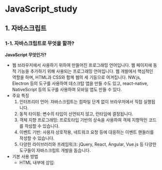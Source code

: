 # JavaScript_study
## 1. 자바스크립트
### 1-1. 자바스크립트로 무엇을 할까?
**JavaScript 무엇인가?**
- 웹 브라우저에서 사용하기 위하여 만들어진 프로그래밍 언어입니다. 웹 페이지에 동적 기능을 추가하기 위해 사용되는 프로그래밍 언어입니다. 웹 개발에서 핵심적인 역할을 하며, HTML과 CSS와 함께 웹의 세 기둥으로 여겨집니다. NW.js, Electron 등의 도구를 사용하여 데스크탑 앱을 만들 수도 있고, react-native, NativeScript 등의 도구를 사용하여 모바일 앱도 만들 수 있다.
- 주요 특징
    1. 인터프리터 언어: 자바스크립트는 컴파일 단계 없이 브라우저에서 직접 실행됩니다.
    2. 동적 타이핑: 변수의 타입이 선언되지 않고, 런타임에 결정됩니다.
    3. 객체 지향 프로그래밍: 프로토타입 기반의 상속을 사용하여 객체 지향적인 코드를 작성할 수 있습니다.
    4. 이벤트 기반: 사용자 상호작용, 네트워크 요청 등에 대응하는 이벤트 핸들러를 작성할 수 있습니다.
    5. 다양한 라이브러리와 프레임워크: jQuery, React, Angular, Vue.js 등 다양한 도구들이 자바스크립트 개발을 돕습니다.
- 기본 사용 방법
    - HTML 내부에 삽입: <script> 태그를 사용해 HTML 문서 내에 직접 작성할 수 있습니다.
    - 외부 스크립트 파일: 별도의 .js 파일로 작성하고 HTML에서 불러올 수 있습니다.
- 주요 개념
    - 변수와 데이터 타입: let, const, var를 사용해 변수를 선언합니다. 기본 데이터 타입에는 숫자, 문자열, 불리언, 객체 등이 있습니다.
    - 함수: 기능을 수행하는 코드 블록으로, function 키워드를 사용해 정의합니다.
    - DOM 조작: Document Object Model을 사용해 HTML 요소를 동적으로 조작할 수 있습니다.
    - 이벤트 처리: 클릭, 마우스 이동, 키보드 입력 등의 사용자 동작에 반응하도록 이벤트 리스너를 추가할 수 있습니다.
  
#### 웹의 요소르 제어
- HTML이나 CSS와 함꼐 사용해서 웹의 요소를 움직이거나 포토 갤러리를 펼쳐 놓는 것처럼 웹 사이트 UI부분에 많이 활용한다.
    - 웹 사이트 UI(user interface)란 메뉴, 택스트, 팝업 창 등 사용자가 사이트를 폄리하게 둘러볼 수 있도록 만드는 모든 디자인 요소
  
#### 웹 애플리케이션을 만든다.
과거 웹은 단순히 정보를 나열하고 검색했다면, 최근 웹은 사용자와 실시간으로 정보를 주고, 받으며 마치 애플리케이션처럼 동작한다. 웹 브라우저에서 문서도 작성할 수 있고 그림을 그릴 수도 있으며 게임도 할 수 있다.
  
#### 다양한 라이브러리를 사용할 수 있다.
웹 애플리케이션을 개발할 때 사용하는 리액트, 앵귤러, 뷰 같은 프레임워크도 있고, 그래픽 활용을 위한 D3.js나 DOM을 쉽게 조작할 수 있게 해주는 제이쿼리 같은 라이브러리도 있다.  
  
#### 서버 개발을 할 수 있다.
Node.js는 프런트엔드 개발에서 사용하던 자바스크립트를 백엔드 개발에서 사용할 수 있도록 만든 프레임워크이다. 흔히 백엔드 개발 언어라고 하면 PHP, 자바, 닷넷을 생각하지만 이제는 자바스크립트만 알아도 서버 개발까지 영역을 확대할 수 있다.
  
  
### 1-2. 웹 브라우저가 자바스크립트를 만났을 때
#### 웹 문서 안에 script 태그로 자바스크립트 작성
script 태그 : 짧은 자바스크립트 소스 코드 경우 웹문서에 script 태그 사이에 자바스크립트 소스를 작성할 수 있다.
- 웹 문서 안의 어디든 위치할 수 있고 삽입된 위치 그 자리에서 바로 스크립트가 실행
  
#### 외부 스크립트 파일로 연결해서 자바스크립트 작성하기
css와 마찬가지로 자바스크립트 소스도 따로 파일로 저정한 후 문서에 연결해서 사용할 수 있다.
```css
<script src="외부 스크립트 파일 경로"></script>
```
이용해 외부의 스크립트를 연결할 수 있다.
  

### 1-3. 자바스크립트 용어와 기본 입출력 방법
#### 식과 문
- 식 expression : 표현식이라고도 하는데, 연산뿐만 아니라 실제 값도, 함수를 실행하는 것도 식이다.
- 문 statement : 문은 명령으로 문의 끝에는 세미콜론(;)을 붙여서 구분한다.
  
#### 간단한 입출력 방법
- 알림 창 출력
    - 알림 창 alert은  가장 많이 사용하는 간단한 대화 상자이다.
    ```javascript
    alert(메시지)
    ```
    - 단순히 메시지를 보여 주는 기능
    - 괄호 안에 따옴표(" "또는 ' ')
- 확인 창 출력
    - confirm 확인 창 : "확인"이나 "취소" 버튼 중에서 직접 클릭할 수 있다.
    ```javascript
    confirm(메시지)
    ```
- 프롬프트 창에서 입력받기
    - 프롬프트 창 prompt : 텍스트 필드가 있는 작은 창이다. 텍스트 필드 안에 간단한 메시지를 입력할 수 있으며 그 내용을 가져와 프로그램에서 사용할 수 있다.
    ```javascript
    prompt(메시지) 또는 prompt(메시지, 기본값)
    ```
- 웹 브라우저 화면에 출력을 담당하는 document.write() 문
    - document.write() : 단순히 브라우저 화면에서 결괏값을 확인하는 용도로 사용한다.
    - 웹 문서(document)에서 괄호 안의 내용을 표시(write)하는 명령문 
    - 괄호 안에 실제 웹 브아우저 화면에 표시할 내용이나 어떤 결괏값이 저정된 변수를 넣고 큰따옴표("")나 작은 따옴표('') 사이에 입력한 내용은 웹 브라우저 화면에 그대로 표시된다.
    - "+" 연결 연산자 : 내용과 변수를 연결
- 콘솔 창에 출력하는 console.log() 문
    - console.log() : 괄호 안의 내용을 콘솔 창에 표시한다. 콘솔 창은 웹 브라우저의 개발자 도구 창에 포함되어 있는 공간이다. 콘솔 창에서 소스 코드의 오류를 발견하거나 변숫값을 확인할 수 있다.

### 1-4. 자바스크립트 스타일 가이드
코딩은 읽기 쉽고 오류를 줄일 수 있도록 코드를 작성하는 것이 중요하다. 코드 작성하고 효율적으로 유지하려면 몇 가지 코딩 규칙을 지켜야 한다.
#### 코딩 규칙이 왜 필요할까?
자스크립트 코딩 교칙은 스타일 가이드나 코딩 컨벤션, 코딩 스타일, 표준 스타일이라고 한다.
- 자스크립트는 웹 문서에 동적인 효과를 주기 위해 출발한 언어로 다른 프로그래밍 언어에 비해 데이터 유형이 유연해서 곳곳에 사용자가 주의를 기울이지 않으면 오류가 발생한다.
- 오픈소스에 기여하거나 누군가와 공유할 소스라면 코드를 더욱 깔끔하게 작성해야한다. 소스코드의 오류도 줄이고 일관성이 생겨야 읽기가 쉬워진다.
- 애플리케이션은 유지 보수할 때도 수월하고 비용도 휠씬 줄어든다.
  
#### 자바스크립트 스타일 가이드
- 회사 자체적으로 만들수도 있지만 보통은 구글이나 에어비앤비 기준으로 작성함
- 구글(https://google.github.io/styleguide/jsguide.html)
- 에비앤비(https://airbnb.io/javascript/)
  
#### 자바스크립트 소스를 작성할 때 지켜야 할 규칙
1. 코드를 보기 좋게 들여쓰기한다.
    - 들여쓰기는 소스 간ㅢ 포함 관계를 알아보기 쉽게 해준다.
    - 공백을 2칸이나 4칸인 들여쓰기를 권장한다.
2. 세미콜론으로 문장을 구분한다.
    - 세미콜론(;)은 문장의 끝을 나타내며 문장과 문장을 구분하는 역할도 한다.
    - 문장을 명확하게 표시해 주면 소스를 디버깅하기 쉽다.
    - 한 줄에 한 문장만 작성하는 것이 가독성이 좋다.
    ```javascript
    // 권장하지 않음
    var n = 10

    // 권장함
    var n = 10;

    // 권장하지 않음
    var n =10; var sum = 0;
    ```
3. 공백을 넣어 읽기 쉽게 작성한다.
    - 예약어나 연산자, 값 사이에는 공백을 넣어서 소스 코드를 읽기 쉽게 작성한다.
    - 공백이 없어도 자바스크립트는 잘 실행되지만, 개발자가 소스 코드를 읽거나 디버깅을 할 때는 공백이 있어야 가독성이 좋다.
    ```javascript
    // 권장하지 않음
    var num=2;
    var sum=num+10;

    // 권장함
    var num = 2;
    var sum = num + 10;
    ```
4. 소스 코를 잘 설명하는 주석을 작성한다.
    - 프로그래밍의 주석comment은 소스 코드를 살펴보기 위해 꼭 필요한 요소
    1. 한 줄 주석 : "//" 붙이고 내용을 작성
    2. 여러 줄 주석 : "/*" 시작해서 내용을 작성 후 "*/" 끝내면 된다.
5. 식별자는 정해진 규칙을 지켜 작성한다.
    - 식별자identifier : 개발자가 자바스크립트의 변수, 함수, 속성 등을 구별하려고 이름 붙인 특정 단어를 의미한다.
    ```javascript
    var name = prmpt("이름을 입력하시오 : ")
    // name == 식별자
    ```
    - 첫 글자는 반드시 영문자나 언더스코어(_), 또는 달러 기호($)
    - 두 단어 이상이 모여 하나의 식별자를 만들 경우 하이픈(-), 언더스코어(_)로 연결
6. 예약어는 식별자로 사용할 수 없다.
    - 예약어keywed : 식별자로 사용할 수 없도록 자바스크립트에 미리 정해 놓은 단어
  
  
## 2. 자바스크립트 기본 문법
### 2-1. 변수
#### 변수란?
- 변수 variable : 프로그램을 실행하는 동안 값이 여러 번 달라질 수 있는 데이터를 가리킨다.
- 상수 constant : 값을 한번 지정하면 바뀌지 않는 데이터
  
#### 변수 선언의 규칙
1. 변수 이름은 영어 문자와 언더스코어(_), 숫자로 사용한다.
    - 첫 글자는 영어 대소 문자, 언더스코어(_)만 사용
    - 숫자, 띄어쓰기는 첫 글자로 올 수 없다.
2. 자바스크립트는 영어 대소 문자를 구별하며 예약어는 변수 이름으로 쓸 수 없다.
3. 여러 단어를 연결한 변수 이름은 중간에 대문자를 섞어 쓴다.
    - 한 단어로 이루어진 변수 이름은 모두 소문자 사용
    - 두 단어 이상인 경우 새로운 단어는 대문자로 시작해 구분한다.
    - 낙타 표기법 Camel case
4. 변수 이름은 의미 있게 작성한다.
    - 프로그래밍할 때는 변수를 수십 개 사용하므로 각 변수의 역할을 일일이 기억하기가 쉽지 않다. 그래서 변수 이름만 보고도 대충 어떤 값인지 추측할 수 있도록 하는 것이 좋다.
  
#### 변수 선언
```javascript
var 변수명
```
- var : 자바스크립트에서 변수 선언을 할 때 사용한다.
- 값 활당 : "=" 로 변수에 값을 저장할 수 있다.
  
  
### 2-2. 자료형
#### 자료형이란?
자료형 data type : 데이터 유형, 데이터 타입, 데이터형이라고도 한다.
자바스크립트의 자료형 : 기본 유형(숫자형, 문자열, 논리형), 복합 유형(배열, 객체), 특수 유형(undefined, null)
- 숫자형 number : 따움표 없이 숫자로만 표기
    - 정수 : 소수점 없는 숫자
    - 실수 : 소수점 있는 숫자
- 문자열 string : 작은따움표나 큰따옴표로 묶어서 나타냄, 숫자를 따움표로 묶으면 문자로 인식
- 논리형 boolean : 참(ture)과 거짓(false) 두가지, 소문자로만 표기
- 배열 : 하나의 변수에 여러 개의 값을 저장
    - 대괄호([])로 묶으면 배열을 선언할 수 있다.
    ```javascript
    배열명["값1", "값2", "값3", ...]
    ```
    - 각 배열은 인덱스 Index 번호가 있으면 0부터 시작한다.
- 객체 : 함수와 속성을 함께 포함
- undefined : 자료형이 지정되지 않았을 때의 상태
    - 변수를 선언하고 값을 할당하지 않았을 때의 상태
- null : 값이 유효하지 않을 때의 상태
    - 변수에 할당된 값이 유효하지 않다는 의미
  
### 2-3. 연산자
#### 산술연산자
산술 연산자 : 수학 계산을 할 때 사용하는 연산자
- 종류
    - "+" ; 두 피연산자의 값을 더함
    - "-" : 첫 번째 피연산자 값에서 두 번째 피연산자 값을 뺍니다.
    - "*" : 두 피연산자의 값을 곱함
    - "/" : 첫 번째 피연산자 값을 두 번째 피연산자 값으로 나눔
    - "%" : 첫 번째 피연산자 값을 두 번째 피연산자 값으로 나눈 나머지
    - "++" : 피연산자를 1 증가
        "a++" : 연산식을 먼저 수행 후 1을 더함
        "++a" : 1을 증가 시킨 후 연산식을 수행함
    - "--" : 피연산자를 1 감소
  
#### 할당 연산자
할당 연산자 assignment operator : 연산자(또는 연산식) 오른쪽의 실행 결과를 왼쪽 변수에 할당하는 연산자로 대입 연산자라고도 한다. 변수에 값을 할당하거나 연산식의 결과를 변수에 저장할 때 할당 연산자를 사용한다.
- 종류
    - "=" : 연산자 오른쪽의 값을 왼쪽 변수에 할당
    - "+=" : y = y + x 의미
    - "-=" : y = y - x 의미
    - "*=" : y = y * x 의미
    - "/=" : y = y / x 의미
    - "%=" : y = y % x 의미
  
#### 연결 연산자
연결 연산자 : 둘 이상의 문자열을 합쳐서 하나의 문자열로 만드는 연산자이다.
- "+" 기호를 사용한다.
- 연결 연산자는 문자열끼리 연결한다고 해서 문자열 연산자라고 한다.
  
#### 비교 연산자
비교 연산자 comparison operators : 피연산자 2개의 값을 비교해서 참이나 거짓으로 결괏값을 반환한다.
- 종류
```javascript
    ==  // 서로 같으면 True
    === // 피연산자도 같고 자료형도 같으면 True
    !=  // 피연산자가 서로 같지 않으면 True
    !== // 피연산자가 같지 않거나 자료형이 같지 않으면 True
    <  //왼쪽 피연산자가 오른쪽 피연산자보다 작으면 true
    <= //왼쪽 피연산자가 오른쪽 피연산자보다 작거나 같으면 true 
    > // 왼쪽 피연산자가 오른쪽 피연산자보다 크면 true
    > // 왼쪽 피연산자가 오른쪽 피연산자보다 크거나 같으면 true
```
- ==,!= 연산자와 ===,!== 연산자
    - ==, != : 피연산자의 자료형을 자동으로 변환해서 비교
    ```javascript
    3 == "3" //true
    3 != "3" //fales
    ```
    - ===, !== : 피연산자의 자료형을 자동으로 변환하지 않는다.
    ```javascript
    3 === "3" //fales
    3 !== "3" //true
    ```
- 문자열 비교
    - 비교 연산자는 숫자뿐만 아니라 문자열도 서로 비교할 수 있다.
    - 문자열에 있는 문자들의 아스키값을 비교해서 결정한다.
    ```javascript
    "A" > "B" // 65 > 66 -> fales
    "java" > "Java" // true 소문자 > 대문자
    ```
  
#### 논리 연산자
논리 연산자 boolean 연산자 : true, false를 처리하는 연산자
- 종류
    - OR ( || ) : 피연산자 중 하나만 true여도 true
    - AND ( && ) : 피연산자 모두 true이면 true
    - NOT ( ! ) : 피연산자의 반댓값을 지정
  
  
### 2-4. 조건문
#### if 문과 if~else 문
- if 문 : 괄호 안의 조건을 체크해서 결괏값이 true면 if 문 다음에 오는 명령을 실행하고 false면 아무것도 하지 않는다.
    ```javascript
    if(조건) {
        true 시 실행할 명령
    }
    ```
- if ~ else 문 : 괄호 안의 조건을 체크해서 결괏값이 true면 if 문 다음에 오는 명령을 실행하고, false면 else 다음에 오는 명령을 실행한다.
    ```javascript
    if(조건) {
        true 시 실행할 명령
    } else {
        fales 시 실행할 명령
    }
    ```
  
#### 조건 연산자로 조건 체크하기
만약 조건이 하나이고 true일 때와 false일 때 실행할 명령이 각각 하나뿐이라면 if~else 문 대신 조건 연산자를 사용할는 것이 간단하다. 
```javascript
(조건) ? true일 때 실행할 명령 : false일 때 실행할 명령
```
  
#### 논리 연산자로 조건 체크하기
조건을 2개 이상 체크할 경우에는 논리 연산자를 사용해 조건식을 만든다.
- OR 연산자
    - "||" 사용
    - 피연산자 2개 중에서 true가 하나라도 있으면 결괐값은 true
    - 연산값    
        - false || false = false
        - false || true = true
        - true || false = true
        - true || true = true
    - 첫 조건이 true 이면 무조건 true 이기 때문에 첫 조건을 true 가 될 확률이 높은 조건은 먼저 작성한다.
- AND 연산자
    - "&&" 사용
    - 피연산자 2개 모두 true 이면 결괏값은 true
    - 연산값
        - false && false = false
        - false && true = false
        - true && false = false
        - true && true = true
    - 첫 조건이 false 이면 무조건 false 이기 때문에 첫 조건을 false 가 될 확률이 높은 조건은 먼저 작성한다.
- NOT 연산자
    - "!" 사용
    - 연산값
        - false = true
        - true = false
    ```javascript
    if(변수 !== null) { 실행할 명령 } // 입력값이 null이 아니면 if 문을 실행
    ```
  
#### switch 문
switch 문 : 조건을 체크한 후 case 문을 사용하여 명령을 처리할 수 있다.
- if~else 문을 여러 개 사용할는 경우 사용한다.
- 기본형
    ```javascript
    switch(조건)
    {
        case 값1: 명령1
            break
        case 값2: 명령2
            break
        ...
        default: 명령n
    }
    ```
- default : switch 문의 마지막에 작성하며 break 문을 쓰지 않는다.

#### prompt() 문 과 parselnt() 함수
- prompt() 로 받은 값은 기본적으로 문자열로 저장된다.
- 산술 연산시 자동으로 숫자형으로 변환되지만 예상하지 못한 문제가 발생할 수 있다.
- parselnt() 함수 : 괄호 안의 값을 정수로 변환
  
  
### 2-5. 반복문
#### 반복문
반복문은 어떤 동작을 여러 번 실행할 때 사용한다. 불필요한 명령을 여러 번 복잡하게 쓰지 않고 반복문 하나로 간단하게 코드를 작성할 수 있다.
  
#### for 문
- for 문 : 자바스크립트에서 가장 많이 사용하는 반복문이다. for 문은 값이 일정하게 커지면서 명령을 반복하여 실행할 때 사용한다.
    ```javascript
    for(초깃값; 조건; 증가식) {
        실행할 명령
    }
    ```
    - 초깃값 : 카운터 변수를 초기화, 초깃값은 0이나 1부터 시작
    - 조건 : 명령을 반복하기 위해 조건을 체크, 이 조건을 만족해야 그다음에 오는 명령을 실행
    - 증가식 : 명령을 반복한 후 실행, 보통 카운터 변수를 1 증가시키는 용도로 사용
- 중첩 for 문 : for 문 안에 다른 for 문을 넣어 사용하는 것
    ```javascript
    for(초깃값1; 조건1; 증가식1) {
        for(초깃값2; 조건2; 증가식2) {
            실행할 명령
            }
        }
    ```
#### while 문과 do~while 문
- while 문 : 조건이 true인 동안 명령을 반복한다.
    ```javascript
    while(조건) {
        실행할 명령
    }
    ```
- do~while 문 : 조건이 맨 뒤에 붙는다. do 문은 일단 명령을 한번 실행한 후 while 문에서 조건을 체크한다. 그러므로 조건이 false라도 최소한 한 번은 실행한다.
    ```javascript
    do {
        실행할 명령
    }  while(조건)
    ```
  
#### break 문과 continue 문
반복문은 지정한 횟수만큼 명령을 반복할 때 사용한다. 하지만 특정 조건에서 반복문을 멈추어야 하거나, 반복문 중간에서 앞으로 되돌아가야 할 경우가 있다. 이때 break 문과 continue 문 사용한다.
- break 문
    - 반복문에서 조건의 역할은 명령이 조건에 맞는지 체크하고 명령을 반복한다. 또한 조건 안에는 종료 조건도 포함되어 있다.
- continue 문
    - 주어진 조건에 해당하는 값을 만나면 해당 반복문을 건너뜁니다. 그리고 반복문의 맨 앞으로 되돌아가 다음 과정으로 넘어가도록 한다.
      
  
## 3. 함수와 이벤트
### 3-1. 함수
함수 function : 단순히 동작 하나만 실행되는 게 아니라 여러 가지 동작이 연결되게 몪은은 명령
- 장점 :
    - 시작과 끝을 명확하게 구별가능
    - 묶은 기능으로 어디서든 같은 이름으로 명령을 실행할 수 있다.
- 개발자는 자신이 필요한 명령을 직접 함수로 만들어서 사용할 수 있다.,
  
#### 함수 선언 및 호출
함수를 사용하는 가장 기본적인 방법은 함수를 만들 때 이름을 붙이고 필요할 때마다 함수 이름을 사용해 실행하는 것이다.
```javascript
// 함수 선언 : 함수를 정의, 원하는 함수를 만드는 과정
function 함수명() {
    명령
}

// 함수 호출 : 함수를 실행, 원하는 함수를 이름으로 해당 기능을 사용
함수명() 또는 함수명(변수)
```
- function 함수 : 함수를 선언할 때 사용하는 예약어로 함수명과 그 함수가 실행할 명령어를 중괄호 안에 작성한다.
- 소스 해석을 위해 선언한 함수들은 모아둔다.
- 함수 선언과 호출의 순서 : 자바스크립트는 함수 선언과 호출의 순서가 흐름에 영향을 주지 않는다. 그렇기에 앞부분이나 뒷부분에 따로 모아 놓고 호출한다.
  
  
### 3-2. var를 사용한 변수의 특징
#### 스코프
변수가 어디까지 유효한지 범위를 가리키는 영역은 함수에서 사용할 때 주의해야 한다.
- 스코프 scope : 변수를 선언하고 사용할 때 변수가 적용되는 범위
- 지역 변수 local variable : 한 함수 안에서만 사용할 수 있는 변수
    - 선언한 함수 안에서 선언한 변수
- 전역 변수 global variable : 스크립트 소스 전체에서 사용할 수 있는 변수
    - 함수안에서 var 예약어를 사용하지 않고 변수 선언을 하면 전역 변수 선언이 된다.
  
#### var와 호이스팅
- 호이스팅 hoistiong : '끌어올린다' 뜻으로 상황에 따라 변수의 선언과 할당을 분리해서 선언 부분을 스코프의 가장 위쪽으로 끌어올리는 것
    - 자바스크립트 해석기 interpreter는 함수 소스를 흝어보면서 var를 사용한 변수는 따로 기억한다. 즉, 변수를 실행하기 전이지만 '이런 변수가 있구나' 하고 기억해 두기 때문에 마치 선언한 것과 같은 효과가 있다.
  
#### 변수의 재선언과 재할당
var를 사용한 변수는 호이스팅 외에도 재선언과 재할당을 할 수 있다.
```javascript
function addNumber(num1, num2) {
    return num1 + num2;
}
// 30 선언
var sum = addNumber(10, 20);
console.log(sum);

// 50 재할당
sum = 50;
console.log(sum);

// 100 재선언
var sum = 100;
console.log(sum);
```
  
  
### 3-3. let와 const의 등장
var은 의도치 않은 전역 변수가 되거나 재할당과 재선언을 할 수 있다. 이는 자칫하면 예상하지 못한 오류가 발생할 수 있다. 이에 let과 const는 이를 보완한 예약어이다.
#### let
- let : 변수를 선언한 블록에서만 유효하고 블록을 벗어나면 사용할 수 없다.
    - 재할당은 가능하지만 재선언은 할 수 없는 변수
    - 호이스팅이 없는 변수
    - 지역 변수 사용 시 해당 지역에서만 사용할 수 있음
  
#### const
- const : 변수를 선언할 때 사용하는 예약어로 선언한 변수는 상수 변수 constant variable 이다. 상수는 프로그램 안에서 변하지 않는 값
    - 변하지 않는 값을 변수로 선언할 때 사용함
    - 블록 레벨의 스코어
    - 재선언, 재할당 둘다 불가능한 변수
  
#### 자바스크립트 변수
1. 글로벌 변수는 최소한으로 사용
    - 사용하기 편리 하지만, 예상하지 못한 곳에서 값이 변할 수 있는 가능성이 높음
    - 오류가 발생할 확률이 높음
2. var 변수는 함수의 시작 부분에서 선언
    - 내부에서 호이스팅이 생기므로 오류가 발생함
    - 함수 시작 부분에 선언하는 것이 변수를 확인하기도 쉽고 오류를 줄이는 방법이다.
3. for 문에서 카운터 변수를 사용할 때는 var 예약어를 사용하지 않는다.
    - for 문 안에서 만 사용할 카운터 변수는 그 블록 안에서 만 사용할 것이므로 var 하기도 하지만 var의 함수 레벨 스코프로 인해 오류가 발생 할 수 있다.
    - for 변수 사용 시
        - for 문 블록 밖에 선언
        - let를 사용해 블록 변수로 선언
4. ES6를 사용한다면 예약어 var보다 let를 사용하는 것이 좋다.
    - var은 재선언할 수 있으므로 실수로 같은 변수를 다시 언언하더라도 오류가 발생하지 않기에 이를 사전에 방지하기 위해 재선언 할 수 없는 let이 더 안전하다.
  
  
### 3-4. 재사용할 수 있는 함수
#### 매개변수, 인수, return
- 매개변수(Parameter)
    - 정의: 함수를 정의할 때 사용되는 변수입니다. 이 변수들은 함수가 호출될 때 받게 될 데이터의 형태를 정의합니다.
    - 용도: 함수의 입력을 정의하는 데 사용됩니다. 함수 내부에서, 매개변수는 함수가 호출될 때 전달되는 실제 값(인수)을 참조하는 변수로 작용합니다.
- 인수(Argument)
    - 정의: 함수를 호출할 때 함수에 전달되는 실제 값입니다.
    - 용도: 함수에 전달되어야 할 구체적인 값을 제공하는 데 사용됩니다. 함수는 이러한 인수를 받아 로직에 따라 처리합니다.
- 반환값(return)
    - 정의: 함수가 작업을 마친 후 그 결과를 호출한 곳으로 돌려주는 값입니다.
    - 용도: 함수의 실행 결과를 호출자에게 전달하는 데 사용됩니다. 함수는 특정 연산을 수행한 후 그 결과를 반환값으로 제공할 수 있습니다.
  

### 3-5. 함수 표현식
#### 익명 함수 
익명 함수 : 이름이 없는 함수를 말한다. 즉, 함수 선언 시 이름을 붙이지 않은 것
- 실행법 
    - 익명 함수는 함수 자체가 식이므로 함수를 변수에 할당할 수 있으며, 또한 다른 함수의 매개변수로 사용할 수도 있다.
  
#### 즉시 실행 함수
일반적으로 함수는 선언하고 필요할 때마다 호출해서 실행하는 방법을 많이 사용한다. 하지만 한 번만 실행하는 함수라면 함수를 정의하면서 동시에 실행할 수 있다. 바로 즉시 실행 함수이다.
- 즉시 실행 함수 : 함수를 실행하는 순간에 자바스크립트 해석에서 함수를 해석한다.
```javascript
//기본형 1
(function(){
    명령
}());

//기본형 2
(function(매개변수){
    명령
}(인수));
```
  
#### 화살표 함수
화살표 함수 : 화살표 표기법을 사용해 함수 선언을 좀 더 간단하게 작성하는 함수로 익명 함수에서만 사용할 수 있다.
```javascript
// 화살표 기본 함수
(매개변수) => { 함수 내용 }


// 매개변수가 없을 경우
const 변수 = function(){ 명령; }
// 화살표 함수
const 변수 = () => { 명령; }
// 중괄호 생략
const 변수 = () => 명령; 


// 매개변수가 1개인 경우
let 변수 = function(매개변수) { 명령; }
// 화살표 함수
let 변수 = 매개변수 => { 명령; }


// 매개변수가 2개인 이상인 경우
let 변수 = function(매개변수1, 매개변수2) { 명령; }
// 화살표 함수
let 변수 = (매개변수1, 매개변수2) =>  명령; 

```
  

### 3-6. 이벤트와 이벤트 처리기
#### 이벤트 알아보기
이벤트event는 사용자의 행동(예: 클릭, 키보드 입력, 마우스 이동 등)이나 브라우저의 특정 동작(예: 페이지 로딩 완료, 비디오 재생 종료 등)에 반응하여 실행되는 코드를 말합니다. 이벤트를 사용함으로써 웹 페이지나 애플리케이션에 동적인 상호작용을 추가할 수 있습니다.
- 이벤트는 주로 마우스나 키보드를 사용할 때, 웹 문서를 불러올 떄, 폼form에 내용을 입력할 때 발생
- 마우스 이벤트
    - 마우스를 이용해서 버튼이나 휠 번튼을 조작할 때 발생
    - 종류
        - click : 사용자가 HTML 요소를 클릭할 때 이벤트가 발생
        - dblclik : 사용자가 HTML 요소를 더블클릭할 때 이벤트가 발생
        - mousedown : 사용자가 요소 위에서 마우스 버튼을 눌렀을 때 이벤트 발생
        - mousemove : 사용자가 요소 위에서 포인터를 움직일 때 이벤트가 발생
        - mouseover : 마우스 포인터가 요소 위로 옮겨질 때 이벤트가 발생
        - mouseout : 마우스 포인터가 요소를 벗어날 때 이벤트가 발생
        - mousup : 사용자가 요소 위에 놓인 마우스 버튼에서 손을 뗄 때 이벤트가 발생
- 키보드 이벤트
    - 키보드 이벤트는 키보드에서 특정 키를 조작할 때 발생
    - 종류
        - keydown : 사용자가 키를 누르는 동안 이벤트가 발생
        - keypress : 사용자가 키를 눌렀을 때 이벤트가 발생
        - keyup : 사용자가 키에서 손을 뗄 때 이벤트가 발생
- 문서 로딩 이벤트
    - 서버에서 웹 문서를 가져오거나 문서를 위아래로 스크롤하는 등 웹 문서를 브라우저 창에 보여 주는 것과 관련된 이벤트
    - 종류
        - abort : 문서가 완전히 로딩되기 전에 불러오기를 멈췄을 때 이벤트가 발생
        - error : 문서 가 정확히 로딩되지 않았을 때 이벤트가 발생
        - load : 문서 로딩이 끝나면 이벤트가 발생
        - resize : 문서 화면 크기가 바뀌었을 때 이벤트가 발생
        - scroll : 문서 화면이 스크롤되었을 때 이벤트가 발생
        - unload : 문서에서 벗어날 때 이벤트가 발생
- 폼 이벤트
    - 폼은 로그인, 검색, 게시판, 설문 조사처럼 사용자가 입력하는 모든 요소를 가리킵니다.
    - 종류
        - blur : 폼 요소에 포커스를 잃었을 때 이벤트가 발생
        - change : 목록이나 체크 상태 등이 변경되면 이벤트가 발생
            - input, select, textarea 태그에서 사용
        - focus : 폼 요소에 포커스가 놓였을 때 이벤트가 발생
            - label, select,textarea, button 태그에서 사용
        - reset : 폼이 리셋되었을 떄 이벤트가 발생
        - submit : submit 번튼을 클릭했을 때 이벤트가 발생
  
#### 이벤트 처리
웹 문서에서 이벤트가 발생하면 처리하는 함수를 이벤트 처리기 또는 이벤트 핸들러event handler
- 이벤트 처리에 가장 기본적인 방법은 이벤트가 발생한 HTML 태그에 이벤트 처리기를 직접 연결하는 것
```javascript
<태그 on이벤트명 = "함수명">
```
  

### 3-7. DOM을 이용한 이벤트 처리기
DOM을 사용하여 자바스크립트에 HTML의 요소를 가져와서 이벤트 처리기를 연결한다.
```javascript
웹 요소.onclick = 함수;

// 방법 1 - 웹 요소를 변수로 지정 & 미리 만든 함수 사용
    var changeBttn = document.querySelector("#change");
    changeBttn.onclick = changeColor;
    
	function changeColor() {
        document.querySelector("p").style.color = "#f00";
        }

// 방법 2 - 웹 요소를 따로 변수로 만들지 않고 사용
    document.querySelector("#change").onclick = changeColor;

		function changeColor() {
      document.querySelector("p").style.color = "#f00";
    }

// 방법 3 - 직접 함수를 선언
    document.querySelector("#change").onclick = function() {
      document.querySelector("p").style.color = "#f00";
    };
```
  
  

## 4. 자바스크립트와 객체
### 4-1. 객체
객체 object : 자바스크립트에서 객체는 프로그램에서 인식할 수 있는 모든 대상을 가리킨다. 윕 사이트나 웹 애플리케이션을 개발하는 언어이므로 웹과 관련된 대상을 모두 객체로 인식한다.
- 자바스크립트 객체 종류
    - 문서 객체 모델(DOM) : 웹 문서 자체도 객체이고 그 안에 삽입되어 있는 이미지와 링크, 텍스트 필드 등도 모두 객체이다. 일반적으로 웹 문서에 삽입하는 요소는 document, image, link 객체 등이 있다.
    - 브라우저 관련 객체 : 웹 브라우저에서 사용하는 정보도 객체로 나타낼 수 있다. 사용하는 브라우저 정보를 담고 있는 navigator 객체를 비롯해 history, location, screen 객체 등이 있다.
    - 내장 객체: 웹 프로그래밍을 할 때 자주 사용하는 요소로는 자바스크립트 안에 미리 객체로 정의되어 있는데, 이를 내장 객체라고 한다.
- 자바스크립트는 모든 것이 객체
- 객체의 인스턴스
    - 자바스크립트에서 객체는 참조 형태로 사용해야 한다. 즉, 객체 자체가 아니라 인스턴스 instance의 형태로 만들어서 사용한다.
    - 객체가 틀이라면 그 틀을 기본으로 해서 계속 같은 모양으로 찍어 내는 것이 인스턴스 이다.
    ```javascirpt
    new 객체명
    ```
- 프로퍼티와 메서드
    - 프로퍼티 property : 객체의 측징이나 속성
    - 메서드 method : 객체에서 할 수 있는 동작
    - 이를 이용해서 자바스크립트 프로그램을 작성하는 것
- 마침표 표기법으로 프로퍼티와 메서드 작성
    - 인스턴스는 객체의 프로퍼티와 메서드를 그대로 물려받아서 똑같이 사용한다. 프로퍼티와 메서드를 표시하려면 인스턴스명 뒤에 마침표(.)를 붙이고 객체의 프로퍼티나 메서드 이름을 작성한다.
    - 메서드는 함수와 같은 역할을 하므로 이름 옆에 괄호를 넣어야 한다.
  
  
### 4-2. 자바스크립트의 내장 객체
자바스크립트 내장 객체에는 웹 문서의 계층 구조와 상관없이 나타낼 수 있는 객체이다.
#### Array 객체
- Array 객체 : 자바스크립트의 여러 가지 내장 객체 중에서 배열을 다룬다.
    ```javascript
    var numbers = new Array(); // 배열의 크기를 지정하지 않음
    var numbers = new Array(4); // 배열의 크기를 지정함

    var numbers = ["one", "two", "three", "four"]; //배열 선언
    var numbers = Array("one", "two", "three", "four"); // Array 객체를 사용한 배열 선언
    ```
- Array 객체의 length 프로퍼티
    - length : 배열 요소의 개수를 반환한다.
  
#### Array 객체의 메서드
- 종류
    - concat : 기존 배열에 요소를 추가해 새로운 배열
    - every : 배열의 모든 요소가 주어진 함수에 대해 참이면 true를 반환 그렇지 않으면 false반환
    - filter : 배열 요소 중에서 중어진 필터링 함수에 대해 true인 요소만 골라 새로운 배열 생성
    - forEach : 배열의 모든 요소에 대해 주어진 함수를 실행
    - indexOf : 주어진 값과 일치하는 값이 있는 배열 요소의 첫 인덱스 찾음
    - join : 배열 요소르 문자열로 합침. 이떄 구분자를 지정할 수 있음
    - push : 배열의 맨 끝에 새로운 요소를 추가한 후 새로운 length를 반환
    - unshift : 배열의 시작 부분에 새로운 요소를 추가
    - pop : 배열의 마지막 요소를 꺼내 그 값을 결과로 반환
    - shift : 배열에서 첫 번째 요소를 꺼내 그 값을 결과로 반환
    - splice : 배열에 요소를 추가하거나 삭제
    - slice : 배열에서 특정한 부분만 잘라낸다.
    - reverse : 배열의 배치 순서를 역순으로 바꿈
    - sort : 배열 요소를 지정한 조건에 따라 정렬
    - toString ; 배열에서 지정한 부분을 문자열로 반환, 이때 각 요소는 쉼표(,)로 구분

#### Data 객체
Data 객체는 날짜와 시간 정보를 나타낼 수 있다. 현재 날짜와 시간을 출력하거나 달력을 표시할 수도 있고, 특정일까지 얼마나 남았는지 알려 주는 등 사이트에서 여러 가지로 응용할 수 있다.
- Date 객체 인스턴스 만들기
    ```javascript
    // 객체로 현재 날짜 나타내기
    new Date();

    // 특정 날짜
    new Date("2020-02-25");

    // 특정 날짜와 시간 나타내기
    new Date("2020-02-25T18:00:00");
    ```
- 자바스크립트의 날짜, 시간 입력 방식
    ```javascript
    // YYYY-MM-DD 형식
    new Date("2020")
    new Date("2020-02")
    new Date("2020-02-25")

    // YYYY-MM-DDTHH 형식
    new Date("2020-02-25T18:00:00")
    new Date("2020-02-25T18:00:00Z")
        
    // MM/DD/YYYY 형식
    new Date("02/25/2020")

    // 이름 형식
    new Date("Mon jan 20 2020 15:00:41 GMT+0900 (대한민국 표준시)")
    ```
- Date 객체 메서드
    - 날짜, 시간 정보 가져오기
        - getFullYear() : 연도 4자리 숫자 표시
        - getMonth() : 0~11 사이의 숫자로 월 표시
        - getDate() : 1~31 사이의 숫자로 일 표시
        - getDay() : 0~6 사이의 숫자로 요일 표시
        - getTime() : 1970년 1월 1일 자정 이후의 시간을 밀리 초로 표시
        - getHours() : 0~23사이 숫자로 시 표시
        - getMinutes() : 0~59 사이 숫자로 분 표시
        - getSeconds() : 0~59 사이 숫자로 초 표시
        - getMilliseconds() : 0~999 사이의 숫자로 밀리초를 표시
    - 날짜, 시간 설정하기
        - setFullYear() : 연도 4자리 숫자 설정
        - setMonth() : 0~11 사이의 숫자로 월 설정
        - setData() : 1~31 사이의 숫자로 일 설정
        - setTime()  : 1970년 1월 1일 자정 이후의 시간을 밀리 초로 설정
        - setHours() : 0~23사이 숫자로 시 설정
        - setMinutes() : 0~59 사이 숫자로 분 설정
        - setSeconds() : 0~59 사이 숫자로 초 설정
        - setMilliseconds() :  0~999 사이의 숫자로 밀리초를 설정
    - 날짜, 시간 형식 바꾸기
        - toLocaleString() : 현재 날짜와 시간을 현지 시간으로 표시
        - toString() : Data 객체 타입을 문자열로 표시
 
#### Math 객체
- Math 객체 : 수락 계산과 관련된 메서드이다. Math 객체는 따로 인스턴스를 만들지 않는다.
    ```javascript
        Math.프로퍼티명
        Math.매서드명
    ```
- Math 객체의 프로퍼티
    - E : 오일러 상수
    - PI : 원주율
    - SQRT2 : 루트 2
    - SQRT1_2 : 1 루트 2
    - LN2 : 로그e 2
    - LN10 : 로그e 10
    - LOG2E : 로그2 e
    - LOG10E : 로그10 e
- Math 객체의 메서드
    - abs() : 절댓값
    - acos() : 아크 코사인
    - asin() : 아크 사인
    - atan() : 아크 탄젠트
    - atan2() : 아크 탄젠트
    - ceil() : 매개변수의 소수점 이하 부분 올림
    - cos() : 코사인
    - exp() : 지수 함수
    - floor() : 매개변수의 소수점 이하 버림
    - log() : 매개변수에 대한 로그(log)값 반환
    - max() : 매개변수 중 최댓값 반환
    - min() : 매개변수 중 최솟값 반환
    - pow() : 매개변수의 지숫값을 반환
    - random() : 0과 1 사이의 무작위 수를 반환
    - round() : 매개변수의 소수점 이항 부분을 반올림
    - sin() : 사인
    - sqrt() : 제곱근
    - tan() : 탄젠트


### 4-3. 브우저와 관련된 객체
#### 브라우저와 관련된 객체
웹 브라우저 창에 문서가 표시되는 순간 사용자는 눈치 채지 못하지만 브라우저는 HTML 소스를 한 줄씩 읽으면서 화면에 내용을 표시하고 관련된 객체를 만들어 낸다. 웹 브라우저가 열리면 가장 먼저 widow 라는 객체가 만들어지고 밑으로 하위 요소에 해당하는 객체들이 나타난다.
- window : 브라우저 창이 열릴 때마다 하나씩 만들어진다. 브라우저 창 안의 요소 중에서 최상위에 있다.
    - document : 웹 문서마다 하나씩 있으면 body 태그를 만나면 만들어진다. HTML 문서의 정보가 담겨 있다.
        - area
        - image
        - anchor
        - form
            - textarea
            - button
            - text
            - checkbox
            - fileUpload
            - radio
    - navigator : 현재 사용하는 브라우저의 정보가 들어 있다.
    - history : 현재 창에서 사용자의 방문 기록을 저장
    - location : 현재 페이지의 URL 정보가 담겨 있다.
    - screen : 현재 사용하는 화면 정보를 다룹니다.
  
#### Window 객체의 프로퍼티
window 객체는 웹 브라우저의 상태를 제어하면 자바스크립트의 최상위에 있다. 그래서 자바스크립트의 모든 객체는 window 객체 안에 포함한다.
- 프로퍼티 종류
    - document : 브라우저 창에 표시된 웹 문서에 접근할 수 있다.
    - frameElement : 현재 창이 다른 요소 안에 포함되어 있을 경우 그 요소를 반환하고, 반대로 포함되어 있지 않으면 null을 반환
    - innerHeight : 내용 영역의 높이를 나타낸다.
    - innerWidth : 내용 여역의 너비를 나타낸다.
    - loaclStorage : 웹 브라우저에서 데이터를 저장하는 로컬 스토리지를 반환
    - location : window 객체의 위치 또는  현재 URL을 나타낸다.
    - name : 브라우저 창의 이름을 가져오거나 수정
    - outerHeight : 브라우저 창의 바깥 높이를 나타낸다.
    - outerWidth : 브라우저 창의 바깥 너비를 나타낸다.
    - pageXOffset : 스크롤했을 때 수평으로 이동하는 픽셀 수로 scrollX와 같다.
    - pageYOffset : 스크롤했을 때 수직으로 이동하는 픽셀 수로 scrollY와 같다.
    - parent : 현재 창이나 서브 프레임의 부모
    - screenX : 브라우저 창의 왼쪽 테두리가 모니터 왼쪽 테두리에서 떨어져 있는 거리를 나타냄
    - screenY : 브라우저 창의 위쪽 테두리가 모니터 위쪽 테두리에서 떨어져 있는 거리를 나타냄
    - scrollX : 스크롤했을 때 수평으로 이동하는 픽셀 수를 나타냄
    - scrollY : 스크롤했을 때 수직으로 이동하는 픽셀 수를 나타냄
    - sessionStorage : 웹 브라우저에서 데이터를 저장하는 세션 스토리지를 반환

#### window 객체의 메서드
window 객체의 메서드는 대화 창을 표시하거나 브라우저 창의 크기나 위치를 알아내고 지정하는 등 웹 브라우저 창 자체와 관련된다.
- 종류
    - alert() : 알림 창을 표시
    - blur() : 현재 창에서 포커스를 제거
    - close() : 현재 창을 닫습니다.
    - confirm() : 확인, 취소 버튼이 있는 확인 창을 표시
    - focus() : 현재 창에 포커스를 부여
    - moveBy() : 현재 창을 지정한 크기만큼 이동
    - moveTo() : 현재 창을 지정한 좌표를 이동
    - open() : 새로운 창을 엽니다.
        
    - postMessage() : 메시지를 다른 창으로 전달
    - print() : 현재 문서를 인쇄
    - prompt() : 프롬프트 창에 입력한 텍스트를 반환
    - resizeBy() : 지정한 크기만큼 현재 창의 크기를 조절
    - resizeTo() : 동적으로 브라우저 창의 크기를 조절
    - scroll() : 문서에서 특정 위치로 스크롤
    - scrollBy() : 지정한 크기만큼씩 스크롤
    - scrollTo() : 지정한 위치까지 스크롤
    - sizeToContent() : 내용에 맞게 차으이 크기를 맞춤
    - stop() : 로딩을 중지
## 5. 문서 객체 모델(DOM)